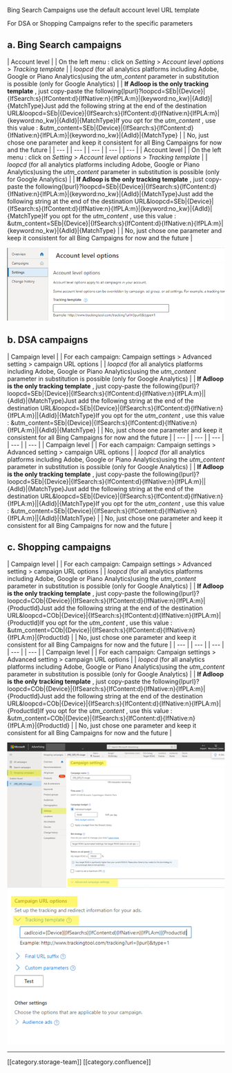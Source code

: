 Bing Search Campaigns use the default account level URL template

For DSA or Shopping Campaigns refer to the specific parameters


## a.  Bing Search campaigns 


| Account level | 
| On the left menu : click on  _Setting_ > _Account level options_ > _Tracking template_  | 
|  _loopcd_ (for all analytics platforms including Adobe, Google or Piano Analytics)using the  _utm_content_  parameter in substitution is possible (only for Google Analytics) | 
|  **If Adloop is the only tracking template** , just copy-paste the following{lpurl}?loopcd=SEb|{Device}|{IfSearch:s}{IfContent:d}{IfNative:n}{IfPLA:m}|{keyword:no_kw}|{AdId}|{MatchType}Just add the following string at the end of the destination URL&loopcd=SEb|{Device}|{IfSearch:s}{IfContent:d}{IfNative:n}{IfPLA:m}|{keyword:no_kw}|{AdId}|{MatchType}If you opt for the  _utm_content_ , use this value : &utm_content=SEb|{Device}|{IfSearch:s}{IfContent:d}{IfNative:n}{IfPLA:m}|{keyword:no_kw}|{AdId}|{MatchType} | 
| No, just chose one parameter and keep it consistent for all Bing Campaigns for now and the future  | 
|  --- | 
|  --- | 
|  --- | 
|  --- | 
|  --- | 
| Account level | 
| On the left menu : click on  _Setting_ > _Account level options_ > _Tracking template_  | 
|  _loopcd_ (for all analytics platforms including Adobe, Google or Piano Analytics)using the  _utm_content_  parameter in substitution is possible (only for Google Analytics) | 
|  **If Adloop is the only tracking template** , just copy-paste the following{lpurl}?loopcd=SEb|{Device}|{IfSearch:s}{IfContent:d}{IfNative:n}{IfPLA:m}|{keyword:no_kw}|{AdId}|{MatchType}Just add the following string at the end of the destination URL&loopcd=SEb|{Device}|{IfSearch:s}{IfContent:d}{IfNative:n}{IfPLA:m}|{keyword:no_kw}|{AdId}|{MatchType}If you opt for the  _utm_content_ , use this value : &utm_content=SEb|{Device}|{IfSearch:s}{IfContent:d}{IfNative:n}{IfPLA:m}|{keyword:no_kw}|{AdId}|{MatchType} | 
| No, just chose one parameter and keep it consistent for all Bing Campaigns for now and the future  | 

![](images/storage/image-20220525-124803.png)
## b.  DSA campaigns 


| Campaign level | 
| For each campaign: Campaign settings > Advanced setting > campaign URL options | 
|  _loopcd_ (for all analytics platforms including Adobe, Google or Piano Analytics)using the  _utm_content_  parameter in substitution is possible (only for Google Analytics) | 
|  **If Adloop is the only tracking template** , just copy-paste the following{lpurl}?loopcd=SEb|{Device}|{IfSearch:s}{IfContent:d}{IfNative:n}{IfPLA:m}||{AdId}|{MatchType}Just add the following string at the end of the destination URL&loopcd=SEb|{Device}|{IfSearch:s}{IfContent:d}{IfNative:n}{IfPLA:m}||{AdId}|{MatchType}If you opt for the  _utm_content_ , use this value : &utm_content=SEb|{Device}|{IfSearch:s}{IfContent:d}{IfNative:n}{IfPLA:m}||{AdId}|{MatchType} | 
| No, just chose one parameter and keep it consistent for all Bing Campaigns for now and the future  | 
|  --- | 
|  --- | 
|  --- | 
|  --- | 
|  --- | 
| Campaign level | 
| For each campaign: Campaign settings > Advanced setting > campaign URL options | 
|  _loopcd_ (for all analytics platforms including Adobe, Google or Piano Analytics)using the  _utm_content_  parameter in substitution is possible (only for Google Analytics) | 
|  **If Adloop is the only tracking template** , just copy-paste the following{lpurl}?loopcd=SEb|{Device}|{IfSearch:s}{IfContent:d}{IfNative:n}{IfPLA:m}||{AdId}|{MatchType}Just add the following string at the end of the destination URL&loopcd=SEb|{Device}|{IfSearch:s}{IfContent:d}{IfNative:n}{IfPLA:m}||{AdId}|{MatchType}If you opt for the  _utm_content_ , use this value : &utm_content=SEb|{Device}|{IfSearch:s}{IfContent:d}{IfNative:n}{IfPLA:m}||{AdId}|{MatchType} | 
| No, just chose one parameter and keep it consistent for all Bing Campaigns for now and the future  | 


## c.  Shopping campaigns


| Campaign level | 
| For each campaign: Campaign settings > Advanced setting > campaign URL options | 
|  _loopcd_ (for all analytics platforms including Adobe, Google or Piano Analytics)using the  _utm_content_  parameter in substitution is possible (only for Google Analytics) | 
|  **If Adloop is the only tracking template** , just copy-paste the following{lpurl}?loopcd=COb|{Device}|{IfSearch:s}{IfContent:d}{IfNative:n}{IfPLA:m}|{ProductId}Just add the following string at the end of the destination URL&loopcd=COb|{Device}|{IfSearch:s}{IfContent:d}{IfNative:n}{IfPLA:m}|{ProductId}If you opt for the  _utm_content_ , use this value : &utm_content=COb|{Device}|{IfSearch:s}{IfContent:d}{IfNative:n}{IfPLA:m}|{ProductId} | 
| No, just chose one parameter and keep it consistent for all Bing Campaigns for now and the future  | 
|  --- | 
|  --- | 
|  --- | 
|  --- | 
|  --- | 
| Campaign level | 
| For each campaign: Campaign settings > Advanced setting > campaign URL options | 
|  _loopcd_ (for all analytics platforms including Adobe, Google or Piano Analytics)using the  _utm_content_  parameter in substitution is possible (only for Google Analytics) | 
|  **If Adloop is the only tracking template** , just copy-paste the following{lpurl}?loopcd=COb|{Device}|{IfSearch:s}{IfContent:d}{IfNative:n}{IfPLA:m}|{ProductId}Just add the following string at the end of the destination URL&loopcd=COb|{Device}|{IfSearch:s}{IfContent:d}{IfNative:n}{IfPLA:m}|{ProductId}If you opt for the  _utm_content_ , use this value : &utm_content=COb|{Device}|{IfSearch:s}{IfContent:d}{IfNative:n}{IfPLA:m}|{ProductId} | 
| No, just chose one parameter and keep it consistent for all Bing Campaigns for now and the future  | 

![](images/storage/0.png)![](images/storage/1st.png)



*****

[[category.storage-team]] 
[[category.confluence]] 
